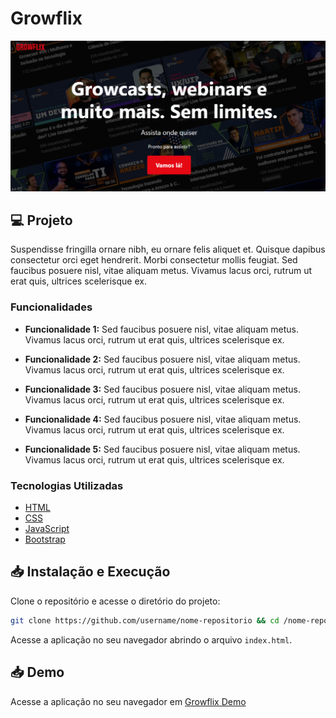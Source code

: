 # Growflix

<img src="./images/screenshot.png">

## 💻 Projeto

Suspendisse fringilla ornare nibh, eu ornare felis aliquet et. Quisque dapibus consectetur orci eget hendrerit. Morbi consectetur mollis feugiat. Sed faucibus posuere nisl, vitae aliquam metus. Vivamus lacus orci, rutrum ut erat quis, ultrices scelerisque ex.

### Funcionalidades

- **Funcionalidade 1:** Sed faucibus posuere nisl, vitae aliquam metus. Vivamus lacus orci, rutrum ut erat quis, ultrices scelerisque ex.

- **Funcionalidade 2:** Sed faucibus posuere nisl, vitae aliquam metus. Vivamus lacus orci, rutrum ut erat quis, ultrices scelerisque ex.

- **Funcionalidade 3:** Sed faucibus posuere nisl, vitae aliquam metus. Vivamus lacus orci, rutrum ut erat quis, ultrices scelerisque ex.

- **Funcionalidade 4:** Sed faucibus posuere nisl, vitae aliquam metus. Vivamus lacus orci, rutrum ut erat quis, ultrices scelerisque ex.

- **Funcionalidade 5:** Sed faucibus posuere nisl, vitae aliquam metus. Vivamus lacus orci, rutrum ut erat quis, ultrices scelerisque ex.

### Tecnologias Utilizadas

- [HTML](https://developer.mozilla.org/pt-BR/docs/Web/HTML)
- [CSS](https://developer.mozilla.org/pt-BR/docs/Web/CSS)
- [JavaScript](https://developer.mozilla.org/pt-BR/docs/Web/JavaScript)
- [Bootstrap](https://getbootstrap.com/docs/5.3/getting-started/introduction/)

## 📥 Instalação e Execução

Clone o repositório e acesse o diretório do projeto:

```bash
git clone https://github.com/username/nome-repositorio && cd /nome-repositorio
```

Acesse a aplicação no seu navegador abrindo o arquivo `index.html`.

## 📥 Demo

Acesse a aplicação no seu navegador em [Growflix Demo](https://growflix.vercel.app)
